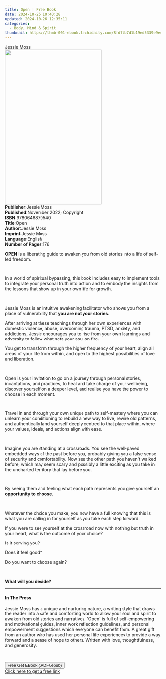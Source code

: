 ```yaml
---
title: Open | Free Book
date: 2024-10-25 10:40:28
updated: 2024-10-26 12:35:11
categories:
  - Body, Mind & Spirit
thumbnail: https://thmb-001-ebook.techidaily.com/8fd7bb7d1b19ed5339e9ec2eab74893a0748c5e0c9532fdebc5df548056db321.jpg
---
```

<main id="book-container">
  <div class="flex flex-col">
    <div class="book-brief flex-1 py-6 px-4 sm:p-6 md:py-10 md:px-8">
      <!-- brief-->
      <div class="book-brief-main">Jessie Moss</div>
    </div>
    <div
      class="book-meta-info flex-1 grid gap-4 col-start-1 col-end-3 row-start-1 sm:mb-6 sm:grid-cols-4 lg:gap-6 lg:col-start-2 lg:row-end-6 lg:row-span-6 lg:mb-0"
    >
      <div
        class="book-meta-info-left place-content-center mt-4 p-4 text-sm leading-6 col-start-2 col-span-2 dark:text-slate-400"
      >
        <img
          class="w-full h-500 object-cover rounded-lg sm:h-255 sm:col-span-2 lg:col-span-full"
          src="https://img-001-ebook.techidaily.com/0589c7ecece3172ebe8c79429bd27c4d21b9db8635af6cf4b577b60d1204362f.jpg"
          alt=""
          width="312"
          height="500"
        />
      </div>
      <div
        class="book-meta-info-right mt-2 col-start-1 row-start-2 col-span-3 self-center"
      >
        <!-- meta data  -->
        <div class="flex flex-col px-4 md:px-8">
          <div class="flex-1">
            <strong>Publisher</strong>:<span class="px-2">Jessie Moss</span>
          </div>
          <div class="flex-1">
            <strong>Published</strong>:<span class="px-2"
              >November 2022; Copyright</span
            >
          </div>
          <div class="flex-1">
            <strong>ISBN</strong>:<span class="px-2">9780646870540</span>
          </div>
          <div class="flex-1">
            <strong>Title</strong>:<span class="px-2">Open</span>
          </div>
          <div class="flex-1">
            <strong>Author</strong>:<span class="px-2">Jessie Moss</span>
          </div>
          <div class="flex-1">
            <strong>Imprint</strong>:<span class="px-2">Jessie Moss</span>
          </div>
          <div class="flex-1">
            <strong>Language</strong>:<span class="px-2">English</span>
          </div>
          <div class="flex-1">
            <strong>Number of Pages</strong>:<span class="px-2">176</span>
          </div>
        </div>
      </div>
    </div>
    <div class="book-description flex-1 py-6 px-4 sm:p-6 md:py-10 md:px-8">
      <div class="book-description-main">
        <div accordion-content="" id="description">
          <p>
            <strong>OPEN</strong> is a liberating guide to awaken you from old
            stories into a life of self-led freedom.&nbsp;
          </p>
          <p>&nbsp;</p>
          <p>
            In a world of spiritual bypassing, this book includes easy to
            implement tools to integrate your personal truth into action and to
            embody the insights from the lessons that show up in your own life
            for growth.
          </p>
          <p>&nbsp;</p>
          <p>
            Jessie Moss is an intuitive awakening facilitator who shows you from
            a place of vulnerability that
            <strong>you are not your stories</strong>.&nbsp;
          </p>
          <p>
            After arriving at these teachings through her own experiences with
            domestic violence, abuse, overcoming trauma, PTSD, anxiety, and
            addictions, Jessie encourages you to rise from your own learnings
            and adversity to follow what sets your soul on fire.&nbsp;
          </p>
          <p>
            You get to transform through the higher frequency of your heart,
            align all areas of your life from within, and open to the highest
            possibilities of love and liberation.
          </p>
          <p><br /></p>
          <p>
            Open is your invitation to go on a journey through personal stories,
            incantations, and practices, to&nbsp;heal and take charge of your
            wellbeing, discover yourself on a deeper level, and realise you have
            the power to choose in each moment.
          </p>
          <p><br /></p>
          <p>
            Travel in and through your own unique path to self-mastery where you
            can unlearn your conditioning to rebuild a new way to live, rewire
            old patterns, and authentically land yourself deeply centred to that
            place within, where your values, ideals, and actions align with
            ease.
          </p>
          <p><br /></p>
          <p>
            Imagine you are standing at a crossroads. You see the well-paved
            embedded ways of the past before you, probably giving you a false
            sense of security and comfortability. Now see the other path you
            haven't walked before, which may seem scary and possibly a little
            exciting as you take in the uncharted territory that lay before
            you.&nbsp;
          </p>
          <p><br /></p>
          <p>
            By seeing them and feeling what each path represents you give
            yourself an <strong>opportunity to choose</strong>.&nbsp;
          </p>
          <p><br /></p>
          <p>
            Whatever the choice you make, you now have a full knowing that this
            is what you are calling in for yourself as you take each step
            forward.&nbsp;
          </p>
          <p>
            If you were to see yourself at the crossroad now with nothing but
            truth in your heart, what is the outcome of your choice?&nbsp;
          </p>
          <p>Is it serving you?&nbsp;</p>
          <p>Does it feel good?&nbsp;</p>
          <p>Do you want to choose again?&nbsp;</p>
          <p><br /></p>
          <p><strong>What will you decide?</strong></p>
        </div>
        <div class="accordion-fader"></div>
      </div>
    </div>
    <div class="book-excerpts flex-1 py-6 px-4 sm:p-6 md:py-10 md:px-8">
      <!-- excerpts-->
      <div class="book-excerpts-main">
        <hr />
        <h4 class="placeholder placeholder-heading">
          <span>In The Press</span>
        </h4>
        <p></p>
        <p>
          Jessie Moss has a unique and nurturing nature, a writing style that
          draws the reader into a safe and comforting world to allow your soul
          and spirit to awaken from old stories and narratives. 'Open' is full
          of self-empowering and motivational guides, inner work reflection
          guidelines, and personal empowerment suggestions which everyone can
          benefit from. A great gift from an author who has used her personal
          life experiences to provide a way forward and a sense of hope to
          others. Written with love, thoughtfulness, and generosity.
        </p>
        <p><br /></p>
        <p></p>
      </div>
    </div>
    <div
      class="book-about-author flex-1 py-6 px-4 sm:p-6 md:py-10 md:px-8"
    ></div>
    <div class="book-free-get flex-1 py-6 px-4 sm:p-6 md:py-10 md:px-8">
      <button
        id="btn-free-get"
        class="bg-blue-500 hover:bg-blue-700 text-white font-bold py-2 px-4 rounded"
      >
        Free Get EBook (.PDF/.epub)
      </button>
      <div id="countdown-display" class="px-2 text-lg mt-2"></div>
      <a
        id="free-link"
        class="hidden bg-blue-500 hover:bg-blue-700 text-white font-bold py-2 px-4 rounded"
        href="https://www.ebooks.com/en-us/book/210777114/open/jessie-moss/"
        target="_blank"
        >Click here to get a free link</a
      >
    </div>
    <script>
      let countdownTime = 0;
      let countdownInterval = null;
      document
        .getElementById('btn-free-get')
        .addEventListener('click', startCountdown);
      function startCountdown() {
        countdownTime = new Date().getTime() + 60000 * 3;
        countdownInterval = setInterval(updateCountdown, 1000);
        document.getElementById('btn-free-get').disabled = true;
        document
          .getElementById('btn-free-get')
          .classList.add('bg-gray-500', 'cursor-not-allowed');
      }
      function updateCountdown() {
        let currentTime = new Date().getTime();
        let timeLeft = countdownTime - currentTime;
        let secondsLeft = Math.floor(timeLeft / 1000);
        document.getElementById('countdown-display').innerHTML =
          `Remaining time: ${secondsLeft} seconds.`;
        if (secondsLeft <= 0) {
          clearInterval(countdownInterval);
          document.getElementById('btn-free-get').classList.add('hidden');
          document.getElementById('free-link').classList.remove('hidden');
          document.getElementById('countdown-display').innerHTML = '';
        }
      }
    </script>
  </div>
</main>
